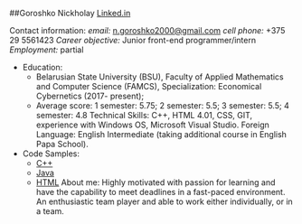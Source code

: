 ##Goroshko Nickholay
[Linked.in](https://www.linkedin.com/in/nickholay-goroshko-b867b5172/)

Contact information:
*email:* n.goroshko2000@gmail.com
*cell phone:* +375 29 5561423
*Career objective:* Junior front-end programmer/intern
*Employment:* partial

* Education:
  * Belarusian State University (BSU), Faculty of Applied Mathematics and Computer Science (FAMCS), Specialization: Economical Cybernetics (2017- present);
  * Average score: 1 semester: 5.75; 2 semester: 5.5; 3 semester: 5.5; 4 semester: 4.8
Technical Skills:
C++, HTML 4.01, CSS, GIT, experience with Windows OS, Microsoft Visual Studio.
Foreign Language:
English Intermediate (taking additional course in English Papa School).
* Code Samples:
  * [C++](https://github.com/NickGor18/-)
  * [Java](https://github.com/NickGor18/Java)
  * [HTML](https://github.com/NickGor18/HTML)
About me:
Highly motivated with passion for learning and have the capability to meet deadlines in a fast-paced environment.
An enthusiastic team player and able to work either individually, or in a team.
